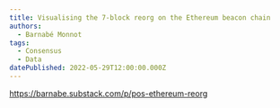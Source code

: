 ```yaml
---
title: Visualising the 7-block reorg on the Ethereum beacon chain
authors:
  - Barnabé Monnot
tags:
  - Consensus
  - Data
datePublished: 2022-05-29T12:00:00.000Z
---
```


<https://barnabe.substack.com/p/pos-ethereum-reorg>
